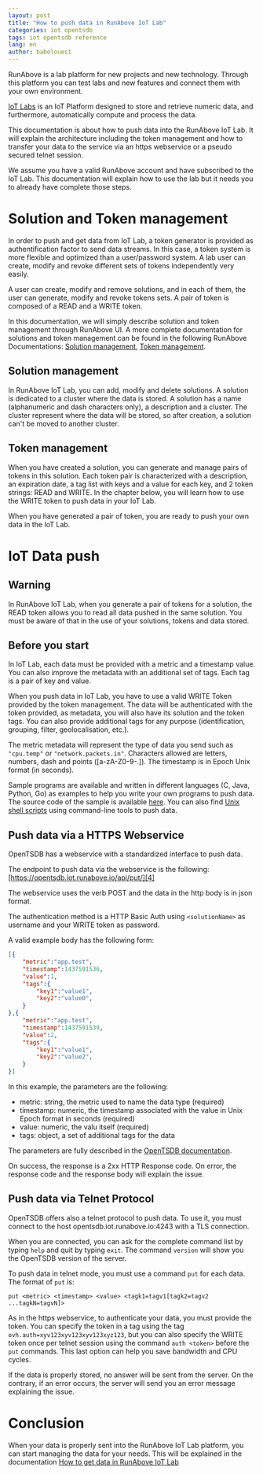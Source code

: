 ```yaml
---
layout: post
title: "How to push data in RunAbove IoT Lab"
categories: iot opentsdb
tags: iot opentsdb reference
lang: en
author: babelouest
---
```


RunAbove is a lab platform for new projects and new technology. Through this platform you can test labs and new features and connect them with your own environment.

[IoT Labs][1] is an IoT Platform designed to store and retrieve numeric data, and furthermore, automatically compute and process the data.

This documentation is about how to push data into the RunAbove IoT Lab. It will explain the architecture including the token management and how to transfer your data to the service via an https webservice or a pseudo secured telnet session.

We assume you have a valid RunAbove account and have subscribed to the IoT Lab. This documentation will explain how to use the lab but it needs you to already have complete those steps.

# Solution and Token management

In order to push and get data from IoT Lab, a token generator is provided as authentification factor to send data streams. In this case, a token system is more flexible and optimized than a user/password system. A lab user can create, modify and revoke different sets of tokens independently very easily.

A user can create, modify and remove solutions, and in each of them, the user can generate, modify and revoke tokens sets. A pair of token is composed of a READ and a WRITE token.

In this documentation, we will simply describe solution and token management through RunAbove UI. A more complete documentation for solutions and token management can be found in the following RunAbove Documentations: [Solution management][7], [Token management][8].

## Solution management

In RunAbove IoT Lab, you can add, modify and delete solutions. A solution is dedicated to a cluster where the data is stored. A solution has a name (alphanumeric and dash characters only), a description and a cluster. The cluster represent where the data will be stored, so after creation, a solution can't be moved to another cluster.

## Token management

When you have created a solution, you can generate and manage pairs of tokens in this solution. Each token pair is characterized with a description, an expiration date, a tag list with keys and a value for each key, and 2 token strings: READ and WRITE. In the chapter below, you will learn how to use the WRITE token to push data in your IoT Lab.

When you have generated a pair of token, you are ready to push your own data in the IoT Lab.

# IoT Data push

## Warning

In RunAbove IoT Lab, when you generate a pair of tokens for a solution, the READ token allows you to read all data pushed in the same solution. You must be aware of that in the use of your solutions, tokens and data stored.

## Before you start

In IoT Lab, each data must be provided with a metric and a timestamp value. You can also improve the metadata with an additional set of tags. Each tag is a pair of key and value.

When you push data in IoT Lab, you have to use a valid WRITE Token provided by the token management. The data will be authenticated with the token provided, as metadata, you will also have its solution and the token tags. You can also provide additional tags for any purpose (identification, grouping, filter, geolocalisation, etc.).

The metric metadata will represent the type of data you send such as `"cpu.temp"` or `"network.packets.in"`. Characters allowed are letters, numbers, dash and points ([a-zA-Z0-9-.]). The timestamp is in Epoch Unix format (in seconds).

Sample programs are available and written in different languages (C, Java, Python, Go) as examples to help you write your own programs to push data. The source code of the sample is available [here][5]. You can also find [Unix shell scripts][6] using command-line tools to push data.

## Push data via a HTTPS Webservice

OpenTSDB has a webservice with a standardized interface to push data.

The endpoint to push data via the webservice is the following: [https://opentsdb.iot.runabove.io/api/put/][4]

The webservice uses the verb POST and the data in the http body is in json format.

The authentication method is a HTTP Basic Auth using `<solutionName>` as username and your WRITE token as password.

A valid example body has the following form:

```json
[{
	"metric":"app.test",
	"timestamp":1437591536,
	"value":1,
	"tags":{
		"key1":"value1",
		"key2":"value0",
	}
},{
	"metric":"app.test",
	"timestamp":1437591539,
	"value":2,
	"tags":{
		"key1":"value1",
		"key2":"value2",
	}
}]
```

In this example, the parameters are the following:

- metric: string, the metric used to name the data type (required)
- timestamp: numeric, the timestamp associated with the value in Unix Epoch format in seconds (required)
- value: numeric, the valu itself (required)
- tags: object, a set of additional tags for the data

The parameters are fully described in the [OpenTSDB documentation][2].

On success, the response is a 2xx HTTP Response code. On error, the response code and the response body will explain the issue.

## Push data via Telnet Protocol

OpenTSDB offers also a telnet protocol to push data. To use it, you must connect to the host opentsdb.iot.runabove.io:4243 with a TLS connection.

When you are connected, you can ask for the complete command list by typing `help` and quit by typing `exit`. The command `version` will show you the OpenTSDB version of the server.

To push data in telnet mode, you must use a command `put` for each data. The format of `put` is:

`put <metric> <timestamp> <value> <tagk1=tagv1[tagk2=tagv2 ...tagkN=tagvN]>`

As in the https webservice, to authenticate your data, you must provide the token. You can specify the token in a tag using the tag `ovh.auth=xyv123xyv123xyv123xyz123`, but you can also specify the WRITE token once per telnet session using the command `auth <token>` before the `put` commands. This last option can help you save bandwidth and CPU cycles.

If the data is properly stored, no answer will be sent from the server. On the contrary, if an error occurs, the server will send you an error message explaining the issue.

# Conclusion

When your data is properly sent into the RunAbove IoT Lab platform, you can start managing the data for your needs. This will be explained in the documentation [How to get data in RunAbove IoT Lab][3]

  [1]: https://runabove.com/iot/
  [2]: http://opentsdb.net/docs/build/html/api_http/put.html
  [3]: iot-documentation-how-to-get-data-in-runabove-iot-lab.html
  [4]: https://opentsdb.iot.runabove.io/api/put/
  [5]: http://url.to.sample.code.source/
  [6]: http://url.to.sample.shell.scripts/
  [7]: how-to-create-new-solutions.html
  [8]: how-to-manage-tokens.html
